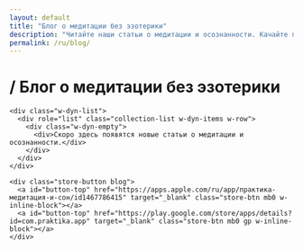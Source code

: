 ```yaml
---
layout: default
title: "Блог о медитации без эзотерики"
description: "Читайте наши статьи о медитации и осознанности. Качайте приложение Практика и медитируйте вместе с нами."
permalink: /ru/blog/
---
```


<div class="content">
  <div class="blog-content">
    <h1 class="blog-heading blog-h1"><span class="bh_ic">/</span> <span class="bh_text">Блог о медитации без эзотерики</span></h1>
    
    <div class="w-dyn-list">
      <div role="list" class="collection-list w-dyn-items w-row">
        <div class="w-dyn-empty">
          <div>Скоро здесь появятся новые статьи о медитации и осознанности.</div>
        </div>
      </div>
    </div>
    
    <div class="store-button blog">
      <a id="button-top" href="https://apps.apple.com/ru/app/практика-медитация-и-сон/id1467786415" target="_blank" class="store-btn mb0 w-inline-block"></a>
      <a id="button-top" href="https://play.google.com/store/apps/details?id=com.praktika.app" target="_blank" class="store-btn mb0 gp w-inline-block"></a>
    </div>
  </div>
</div>